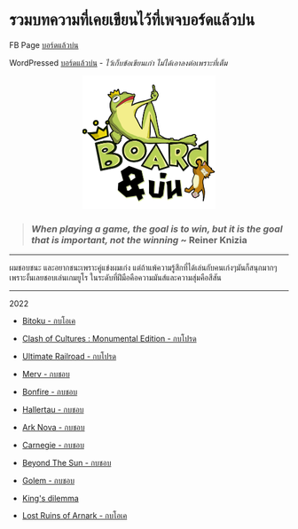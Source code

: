 # รวมบทความที่เคยเขียนไว้ที่เพจบอร์ดแล้วบ่น
FB Page [บอร์ดแล้วบ่น](https://www.facebook.com/boardnbon)

WordPressed [บอร์ดแล้วบ่น](https://boardnbon.wordpress.com) - *ไว้เก็บข้อเขียนเก่า ไม่ได้เอาลงต่อเพราะที่เต็ม*

<p align="center">
  <img src="https://github.com/SisadaR/BoardNBon/blob/main/images/_etc/logo.png?raw=true" width="240" />
</p>

> ### *When playing a game, the goal is to win, but it is the goal that is important, not the winning* ~ **Reiner Knizia**

---

ผมชอบชนะ และอยากชนะเพราะคู่แข่งผมเก่ง แต่ถ้าแพ้ความรู้สึกที่ได้เล่นกับคนเก่งๆมันก็สนุกมากๆ 
เพราะงั้นเลยชอบเล่นเกมยูโร ในระดับที่ฝีมือคือความมันส์และความสุ่มคือสีสัน

---

2022

* [Bitoku - กบโอเค](https://github.com/SisadaR/BoardNBon/blob/main/contents/bitoku.md)

* [Clash of Cultures : Monumental Edition - กบโปรด](https://github.com/SisadaR/BoardNBon/blob/main/contents/clash_of_cultures.md)

* [Ultimate Railroad - กบโปรด](https://github.com/SisadaR/BoardNBon/blob/main/contents/ultimate_railroads.md)

* [Merv - กบชอบ](https://github.com/SisadaR/BoardNBon/blob/main/contents/merv.md)

* [Bonfire - กบชอบ](https://github.com/SisadaR/BoardNBon/blob/main/contents/bonfire.md)

* [Hallertau - กบชอบ](https://github.com/SisadaR/BoardNBon/blob/main/contents/hallertau.md)

* [Ark Nova - กบชอบ](https://github.com/SisadaR/BoardNBon/blob/main/contents/ark%20nova.md)

* [Carnegie - กบชอบ](https://github.com/SisadaR/BoardNBon/blob/main/contents/carnegie.md)

* [Beyond The Sun - กบชอบ](https://github.com/SisadaR/BoardNBon/blob/main/contents/beyond%20the%20sun.md)

* [Golem - กบชอบ](https://github.com/SisadaR/BoardNBon/blob/main/contents/golem.md)

* [King's dilemma](https://github.com/SisadaR/BoardNBon/blob/main/contents/king's%20dilemma.md)

* [Lost Ruins of Arnark - กบโอเค](https://github.com/SisadaR/BoardNBon/blob/main/contents/lost%20ruins%20of%20arnak.md)






